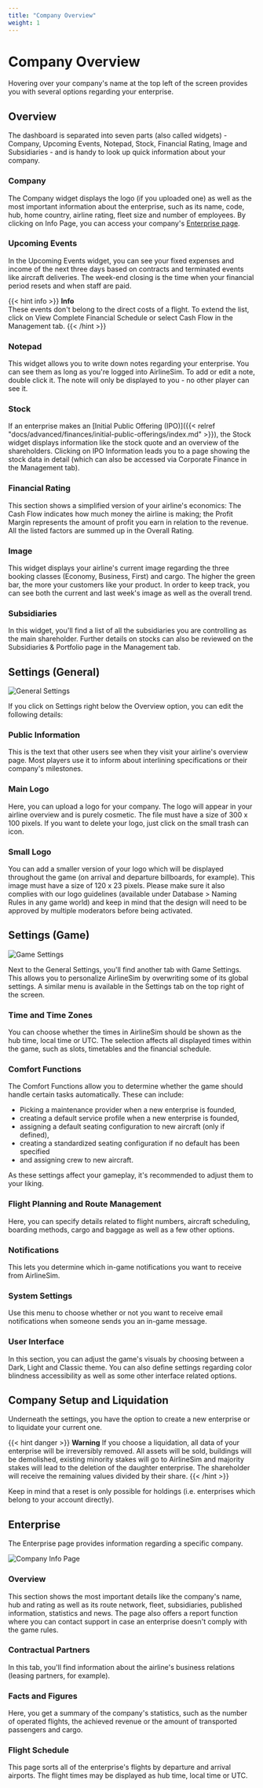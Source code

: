 ```yaml
---
title: "Company Overview"
weight: 1
---
```


# Company Overview

Hovering over your company's name at the top left of the screen provides you with several options regarding your enterprise.

## Overview

The dashboard is separated into seven parts (also called widgets) - Company, Upcoming Events, Notepad, Stock, Financial Rating, Image and Subsidiaries - and is handy to look up quick information about your company.

### Company

The Company widget displays the logo (if you uploaded one) as well as the most important information about the enterprise, such as its name, code, hub, home country, airline rating, fleet size and number of employees. By clicking on Info Page, you can access your company's [Enterprise page](#enterprise).

### Upcoming Events

In the Upcoming Events widget, you can see your fixed expenses and income of the next three days based on contracts and terminated events like aircraft deliveries. The week-end closing is the time when your financial period resets and when staff are paid.

{{< hint info >}}
**Info**  
These events don't belong to the direct costs of a flight. To extend the list, click on View Complete Financial Schedule or select Cash Flow in the Management tab.
{{< /hint >}}

### Notepad

This widget allows you to write down notes regarding your enterprise. You can see them as long as you're logged into AirlineSim. To add or edit a note, double click it. The note will only be displayed to you - no other player can see it.

### Stock

If an enterprise makes an [Initial Public Offering (IPO)]({{< relref "docs/advanced/finances/initial-public-offerings/index.md" >}}), the Stock widget displays information like the stock quote and an overview of the shareholders. Clicking on IPO Information leads you to a page showing the stock data in detail (which can also be accessed via Corporate Finance in the Management tab).

### Financial Rating

This section shows a simplified version of your airline's economics: The Cash Flow indicates how much money the airline is making; the Profit Margin represents the amount of profit you earn in relation to the revenue. All the listed factors are summed up in the Overall Rating.

### Image

This widget displays your airline's current image regarding the three booking classes (Economy, Business, First) and cargo. The higher the green bar, the more your customers like your product. In order to keep track, you can see both the current and last week's image as well as the overall trend.

### Subsidiaries

In this widget, you'll find a list of all the subsidiaries you are controlling as the main shareholder. Further details on stocks can also be reviewed on the Subsidiaries & Portfolio page in the Management tab.

## Settings (General)

![General Settings](general_settings_01.png "General Settings")

If you click on Settings right below the Overview option, you can edit the following details:

### Public Information 

This is the text that other users see when they visit your airline's overview page. Most players use it to inform about interlining specifications or their company's milestones.

### Main Logo

Here, you can upload a logo for your company. The logo will appear in your airline overview and is purely cosmetic. The file must have a size of 300 x 100 pixels. If you want to delete your logo, just click on the small trash can icon. 

### Small Logo

You can add a smaller version of your logo which will be displayed throughout the game (on arrival and departure billboards, for example). This image must have a size of 120 x 23 pixels. Please make sure it also complies with our logo guidelines (available under Database > Naming Rules in any game world) and keep in mind that the design will need to be approved by multiple moderators before being activated.

## Settings (Game)

![Game Settings](game_settings_01.png "Game Settings")

Next to the General Settings, you'll find another tab with Game Settings. This allows you to personalize AirlineSim by overwriting some of its global settings. A similar menu is available in the Settings tab on the top right of the screen.

### Time and Time Zones

You can choose whether the times in AirlineSim should be shown as the hub time, local time or UTC. The selection affects all displayed times within the game, such as slots, timetables and the financial schedule.

### Comfort Functions    
            
The Comfort Functions allow you to determine whether the game should handle certain tasks automatically. These can include:

* Picking a maintenance provider when a new enterprise is founded,
* creating a default service profile when a new enterprise is founded,
* assigning a default seating configuration to new aircraft (only if defined),
* creating a standardized seating configuration if no default has been specified
* and assigning crew to new aircraft.

As these settings affect your gameplay, it's recommended to adjust them to your liking.

### Flight Planning and Route Management

Here, you can specify details related to flight numbers, aircraft scheduling, boarding methods, cargo and baggage as well as a few other options.

### Notifications

This lets you determine which in-game notifications you want to receive from AirlineSim.

### System Settings

Use this menu to choose whether or not you want to receive email notifications when someone sends you an in-game message.

### User Interface

In this section, you can adjust the game's visuals by choosing between a Dark, Light and Classic theme. You can also define settings regarding color blindness accessibility as well as some other interface related options.

## Company Setup and Liquidation

Underneath the settings, you have the option to create a new enterprise or to liquidate your current one.

{{< hint danger >}}
**Warning**
If you choose a liquidation, all data of your enterprise will be irreversibly removed. All assets will be sold, buildings will be demolished, existing minority stakes will go to AirlineSim and majority stakes will lead to the deletion of the daughter enterprise. The shareholder will receive the remaining values divided by their share.
{{< /hint >}}

Keep in mind that a reset is only possible for holdings (i.e. enterprises which belong to your account directly).

## Enterprise        

The Enterprise page provides information regarding a specific company.

![Company Info Page](overview_01.png "Company Info Page")

### Overview

This section shows the most important details like the company's name, hub and rating as well as its route network, fleet, subsidiaries, published information, statistics and news. The page also offers a report function where you can contact support in case an enterprise doesn't comply with the game rules.

### Contractual Partners

In this tab, you'll find information about the airline's business relations (leasing partners, for example).

### Facts and Figures

Here, you get a summary of the company's statistics, such as the number of operated flights, the achieved revenue or the amount of transported passengers and cargo.

### Flight Schedule

This page sorts all of the enterprise's flights by departure and arrival airports. The flight times may be displayed as hub time, local time or UTC.
